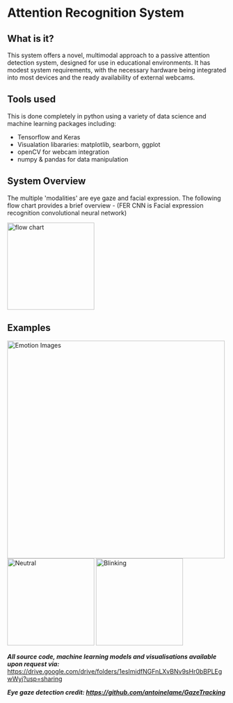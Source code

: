 # Attention Recognition System

## What is it?

This system offers a novel, multimodal approach to a passive attention detection system, designed for use in educational environments. It has modest system requirements, with the necessary hardware being integrated into most devices and the ready availability of external webcams.

## Tools used

This is done completely in python using a variety of data science and machine learning packages including: 
<br />
<ul>
  <li>Tensorflow and Keras</li>
  <li>Visualation libararies: matplotlib, searborn, ggplot</li>
  <li>openCV for webcam integration</li>
  <li>numpy & pandas for data manipulation</li>
</ul>

## System Overview 

The multiple 'modalities' are eye gaze and facial expression. The following flow chart provides a brief overview - (FER CNN is Facial expression recognition convolutional neural network)

<img src="https://drive.google.com/uc?export=view&id=1Ws9fISFQKMsdOjrzerc68v7zQXPj_bjN" alt="flow chart" width="200"/>

## Examples 

<img src="https://drive.google.com/uc?export=view&id=1mpTkacH_nABXIaRilkeL1czqQCQg2m8o" alt="Emotion Images" width="500"/>
<img src="https://drive.google.com/uc?export=view&id=17xBVpTwLQlifXgX-TGdsU9nw-GzPuIqe" alt="Neutral" width="200"/>
<img src="https://drive.google.com/uc?export=view&id=198MYqBsaAH0PyG0KDkasecX1Yi28BhZj" alt="Blinking" width="200"/>


***All source code, machine learning models and visualisations available upon request via:*** https://drive.google.com/drive/folders/1esImidfNGFnLXvBNv9sHr0bBPLEgwWyj?usp=sharing

***Eye gaze detection credit: https://github.com/antoinelame/GazeTracking***

